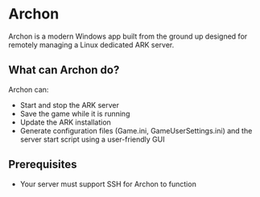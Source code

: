 # Archon
Archon is a modern Windows app built from the ground up designed for remotely managing a Linux dedicated ARK server.

## What can Archon do?
Archon can:
* Start and stop the ARK server
* Save the game while it is running
* Update the ARK installation
* Generate configuration files (Game.ini, GameUserSettings.ini) and the server start script using a user-friendly GUI

## Prerequisites
* Your server must support SSH for Archon to function

